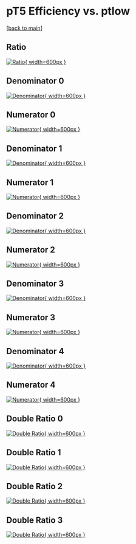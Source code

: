 # pT5 Efficiency vs. ptlow

[[back to main](./)]



## Ratio

[![Ratio](../mtv/var/pT5_base_11_1_eff_ptlow.png){ width=600px }](../mtv/var/pT5_base_11_1_eff_ptlow.pdf)

## Denominator 0

[![Denominator](../mtv/den/pT5_base_11_1_eff_ptlow_den0.png){ width=600px }](../mtv/den/pT5_base_11_1_eff_ptlow_den0.pdf)

## Numerator 0

[![Numerator](../mtv/num/pT5_base_11_1_eff_ptlow_num0.png){ width=600px }](../mtv/num/pT5_base_11_1_eff_ptlow_num0.pdf)

## Denominator 1

[![Denominator](../mtv/den/pT5_base_11_1_eff_ptlow_den1.png){ width=600px }](../mtv/den/pT5_base_11_1_eff_ptlow_den1.pdf)

## Numerator 1

[![Numerator](../mtv/num/pT5_base_11_1_eff_ptlow_num1.png){ width=600px }](../mtv/num/pT5_base_11_1_eff_ptlow_num1.pdf)

## Denominator 2

[![Denominator](../mtv/den/pT5_base_11_1_eff_ptlow_den2.png){ width=600px }](../mtv/den/pT5_base_11_1_eff_ptlow_den2.pdf)

## Numerator 2

[![Numerator](../mtv/num/pT5_base_11_1_eff_ptlow_num2.png){ width=600px }](../mtv/num/pT5_base_11_1_eff_ptlow_num2.pdf)

## Denominator 3

[![Denominator](../mtv/den/pT5_base_11_1_eff_ptlow_den3.png){ width=600px }](../mtv/den/pT5_base_11_1_eff_ptlow_den3.pdf)

## Numerator 3

[![Numerator](../mtv/num/pT5_base_11_1_eff_ptlow_num3.png){ width=600px }](../mtv/num/pT5_base_11_1_eff_ptlow_num3.pdf)

## Denominator 4

[![Denominator](../mtv/den/pT5_base_11_1_eff_ptlow_den4.png){ width=600px }](../mtv/den/pT5_base_11_1_eff_ptlow_den4.pdf)

## Numerator 4

[![Numerator](../mtv/num/pT5_base_11_1_eff_ptlow_num4.png){ width=600px }](../mtv/num/pT5_base_11_1_eff_ptlow_num4.pdf)

## Double Ratio 0

[![Double Ratio](../mtv/ratio/pT5_base_11_1_eff_ptlow_ratio0.png){ width=600px }](../mtv/ratio/pT5_base_11_1_eff_ptlow_ratio0.pdf)

## Double Ratio 1

[![Double Ratio](../mtv/ratio/pT5_base_11_1_eff_ptlow_ratio1.png){ width=600px }](../mtv/ratio/pT5_base_11_1_eff_ptlow_ratio1.pdf)

## Double Ratio 2

[![Double Ratio](../mtv/ratio/pT5_base_11_1_eff_ptlow_ratio2.png){ width=600px }](../mtv/ratio/pT5_base_11_1_eff_ptlow_ratio2.pdf)

## Double Ratio 3

[![Double Ratio](../mtv/ratio/pT5_base_11_1_eff_ptlow_ratio3.png){ width=600px }](../mtv/ratio/pT5_base_11_1_eff_ptlow_ratio3.pdf)

